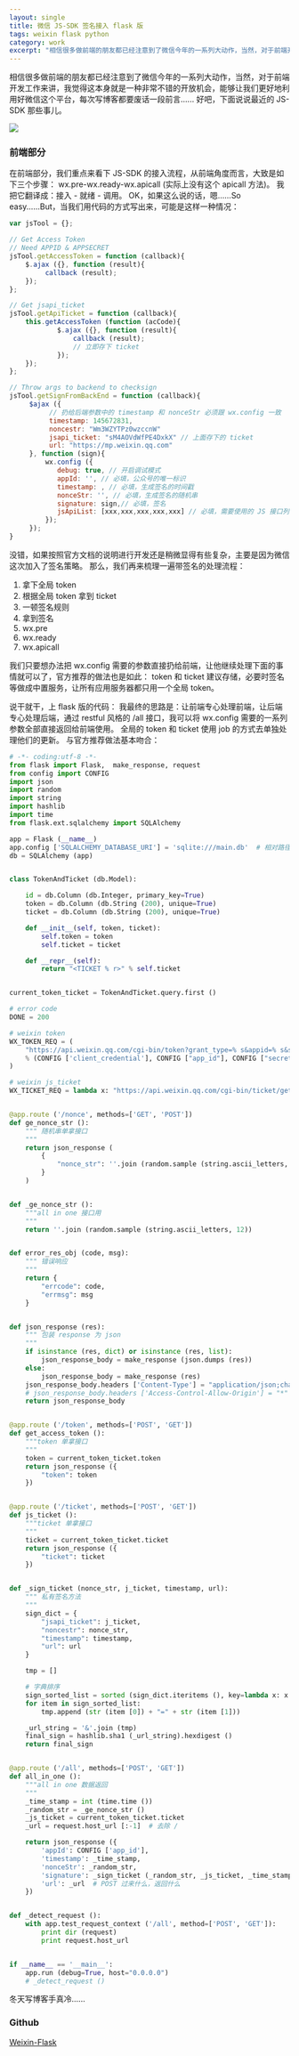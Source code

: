 ```yaml
---
layout: single
title: 微信 JS-SDK 签名接入 flask 版
tags: weixin flask python
category: work
excerpt: "相信很多做前端的朋友都已经注意到了微信今年的一系列大动作，当然，对于前端开发工作来讲，我觉得这本身就是一种非常不错的开放机会，能够让我们更好地利用好微信这个平台，每次写博客都要废话一段前言...... 好吧，下面说说最近的 JS-SDK 那些事儿。"
---
```


相信很多做前端的朋友都已经注意到了微信今年的一系列大动作，当然，对于前端开发工作来讲，我觉得这本身就是一种非常不错的开放机会，能够让我们更好地利用好微信这个平台，每次写博客都要废话一段前言...... 好吧，下面说说最近的 JS-SDK 那些事儿。

![](/assets/blog-images/2015-02-01-flaskweixin/jssdk.png)

<!-- more -->

### 前端部分

在前端部分，我们重点来看下 JS-SDK 的接入流程，从前端角度而言，大致是如下三个步骤：
wx.pre-wx.ready-wx.apicall (实际上没有这个 apicall 方法)。
我把它翻译成：接入 - 就绪 - 调用。
OK，如果这么说的话，嗯......So easy......But，当我们用代码的方式写出来，可能是这样一种情况：

```javascript
var jsTool = {};

// Get Access Token
// Need APPID & APPSECRET
jsTool.getAccessToken = function (callback){
    $.ajax ({}, function (result){
         callback (result);
    });
};

// Get jsapi_ticket
jsTool.getApiTicket = function (callback){
    this.getAccessToken (function (acCode){
            $.ajax ({}, function (result){
                callback (result);
                // 立即存下 ticket
            });
    });
};

// Throw args to backend to checksign
jsTool.getSignFromBackEnd = function (callback){
     $ajax ({
          // 扔给后端参数中的 timestamp 和 nonceStr 必须跟 wx.config 一致
          timestamp: 145672831,
          noncestr: "Wm3WZYTPz0wzccnW"
          jsapi_ticket: "sM4AOVdWfPE4DxkX" // 上面存下的 ticket
          url: "https://mp.weixin.qq.com"
     }, function (sign){
         wx.config ({
            debug: true, // 开启调试模式
            appId: '', // 必填，公众号的唯一标识
            timestamp: , // 必填，生成签名的时间戳
            nonceStr: '', // 必填，生成签名的随机串
            signature: sign,// 必填，签名
            jsApiList: [xxx,xxx,xxx,xxx,xxx] // 必填，需要使用的 JS 接口列表
         });
     });
}
```

没错，如果按照官方文档的说明进行开发还是稍微显得有些复杂，主要是因为微信这次加入了签名策略。
那么，我们再来梳理一遍带签名的处理流程：

1. 拿下全局 token
2. 根据全局 token 拿到 ticket
3. 一顿签名规则
4. 拿到签名
5. wx.pre
6. wx.ready
7. wx.apicall

我们只要想办法把 wx.config 需要的参数直接扔给前端，让他继续处理下面的事情就可以了，官方推荐的做法也是如此：
token 和 ticket 建议存储，必要时签名等做成中置服务，让所有应用服务器都只用一个全局 token。

说干就干，上 flask 版的代码：
我最终的思路是：让前端专心处理前端，让后端专心处理后端，通过 restful 风格的 /all 接口，我可以将 wx.config 需要的一系列参数全部直接返回给前端使用。
全局的 token 和 ticket 使用 job 的方式去单独处理他们的更新。
与官方推荐做法基本吻合：

```python
# -*- coding:utf-8 -*-
from flask import Flask,  make_response, request
from config import CONFIG
import json
import random
import string
import hashlib
import time
from flask.ext.sqlalchemy import SQLAlchemy

app = Flask (__name__)
app.config ['SQLALCHEMY_DATABASE_URI'] = 'sqlite:///main.db'  # 相对路径写法
db = SQLAlchemy (app)


class TokenAndTicket (db.Model):

    id = db.Column (db.Integer, primary_key=True)
    token = db.Column (db.String (200), unique=True)
    ticket = db.Column (db.String (200), unique=True)

    def __init__(self, token, ticket):
        self.token = token
        self.ticket = ticket

    def __repr__(self):
        return "<TICKET % r>" % self.ticket


current_token_ticket = TokenAndTicket.query.first ()

# error code
DONE = 200

# weixin token
WX_TOKEN_REQ = (
    "https://api.weixin.qq.com/cgi-bin/token?grant_type=% s&appid=% s&secret=% s"
    % (CONFIG ['client_credential'], CONFIG ["app_id"], CONFIG ["secret"])
)

# weixin js_ticket
WX_TICKET_REQ = lambda x: "https://api.weixin.qq.com/cgi-bin/ticket/getticket?access_token=% s&type=jsapi" % x


@app.route ('/nonce', methods=['GET', 'POST'])
def ge_nonce_str ():
    """ 随机串单拿接口
    """
    return json_response (
        {
            "nonce_str": ''.join (random.sample (string.ascii_letters, 12))
        }
    )


def _ge_nonce_str ():
    """all in one 接口用
    """
    return ''.join (random.sample (string.ascii_letters, 12))


def error_res_obj (code, msg):
    """ 错误响应
    """
    return {
        "errcode": code,
        "errmsg": msg
    }


def json_response (res):
    """ 包装 response 为 json
    """
    if isinstance (res, dict) or isinstance (res, list):
        json_response_body = make_response (json.dumps (res))
    else:
        json_response_body = make_response (res)
    json_response_body.headers ['Content-Type'] = "application/json;charset=UTF-8"  # 设置
    # json_response_body.headers ['Access-Control-Allow-Origin'] = "*"  # 跨域
    return json_response_body


@app.route ('/token', methods=['POST', 'GET'])
def get_access_token ():
    """token 单拿接口
    """
    token = current_token_ticket.token
    return json_response ({
        "token": token
    })


@app.route ('/ticket', methods=['POST', 'GET'])
def js_ticket ():
    """ticket 单拿接口
    """
    ticket = current_token_ticket.ticket
    return json_response ({
        "ticket": ticket
    })


def _sign_ticket (nonce_str, j_ticket, timestamp, url):
    """ 私有签名方法
    """
    sign_dict = {
        "jsapi_ticket": j_ticket,
        "noncestr": nonce_str,
        "timestamp": timestamp,
        "url": url
    }

    tmp = []

    # 字典排序
    sign_sorted_list = sorted (sign_dict.iteritems (), key=lambda x: x [0], reverse=False)
    for item in sign_sorted_list:
        tmp.append (str (item [0]) + "=" + str (item [1]))

    _url_string = '&'.join (tmp)
    final_sign = hashlib.sha1 (_url_string).hexdigest ()
    return final_sign


@app.route ('/all', methods=['POST', 'GET'])
def all_in_one ():
    """all in one 数据返回
    """
    _time_stamp = int (time.time ())
    _random_str = _ge_nonce_str ()
    _js_ticket = current_token_ticket.ticket
    _url = request.host_url [:-1]  # 去除 /

    return json_response ({
        'appId': CONFIG ['app_id'],
        'timestamp': _time_stamp,
        'nonceStr': _random_str,
        'signature': _sign_ticket (_random_str, _js_ticket, _time_stamp, _url),
        'url': _url  # POST 过来什么，返回什么
    })


def _detect_request ():
    with app.test_request_context ('/all', method=['POST', 'GET']):
        print dir (request)
        print request.host_url


if __name__ == '__main__':
    app.run (debug=True, host="0.0.0.0")
    # _detect_request ()

```

冬天写博客手真冷......

### Github

[Weixin-Flask](https://github.com/qddegtya/Weixin-Flask)

